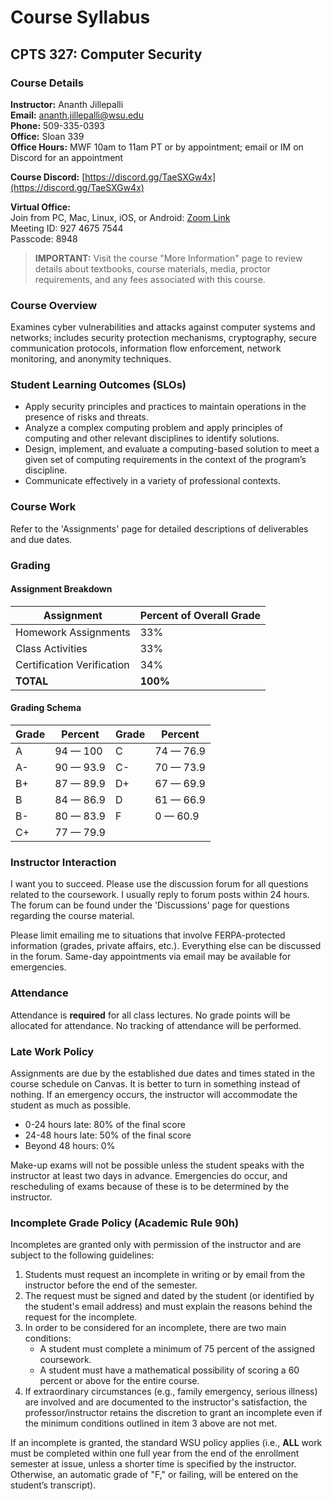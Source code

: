 # Course Syllabus
## CPTS 327: Computer Security

### Course Details
**Instructor:** Ananth Jillepalli  
**Email:** [ananth.jillepalli@wsu.edu](mailto:ananth.jillepalli@wsu.edu)  
**Phone:** 509-335-0393  
**Office:** Sloan 339  
**Office Hours:** MWF 10am to 11am PT or by appointment; email or IM on Discord for an appointment  

**Course Discord:** [https://discord.gg/TaeSXGw4x](https://discord.gg/TaeSXGw4x)

**Virtual Office:**  
Join from PC, Mac, Linux, iOS, or Android: [Zoom Link](https://wsu.zoom.us/j/92746757544?pwd=Ty9CT084bGZQNkpEeWZQSUY4YmFXQT09)  
Meeting ID: 927 4675 7544  
Passcode: 8948

> **IMPORTANT:** Visit the course "More Information" page to review details about textbooks, course materials, media, proctor requirements, and any fees associated with this course.

### Course Overview
Examines cyber vulnerabilities and attacks against computer systems and networks; includes security protection mechanisms, cryptography, secure communication protocols, information flow enforcement, network monitoring, and anonymity techniques.

### Student Learning Outcomes (SLOs)
- Apply security principles and practices to maintain operations in the presence of risks and threats.
- Analyze a complex computing problem and apply principles of computing and other relevant disciplines to identify solutions.
- Design, implement, and evaluate a computing-based solution to meet a given set of computing requirements in the context of the program’s discipline.
- Communicate effectively in a variety of professional contexts.

### Course Work
Refer to the 'Assignments' page for detailed descriptions of deliverables and due dates.

### Grading

#### Assignment Breakdown
| Assignment             | Percent of Overall Grade |
|------------------------|--------------------------|
| Homework Assignments   | 33%                      |
| Class Activities       | 33%                      |
| Certification Verification | 34%                  |
| **TOTAL**              | **100%**                 |

#### Grading Schema
| Grade | Percent    | Grade | Percent    |
|-------|------------|-------|------------|
| A     | 94 — 100   | C     | 74 — 76.9  |
| A-    | 90 — 93.9  | C-    | 70 — 73.9  |
| B+    | 87 — 89.9  | D+    | 67 — 69.9  |
| B     | 84 — 86.9  | D     | 61 — 66.9  |
| B-    | 80 — 83.9  | F     | 0 — 60.9   |
| C+    | 77 — 79.9  |       |            |

### Instructor Interaction
I want you to succeed. Please use the discussion forum for all questions related to the coursework. I usually reply to forum posts within 24 hours. The forum can be found under the 'Discussions' page for questions regarding the course material.

Please limit emailing me to situations that involve FERPA-protected information (grades, private affairs, etc.). Everything else can be discussed in the forum. Same-day appointments via email may be available for emergencies.

### Attendance
Attendance is **required** for all class lectures. No grade points will be allocated for attendance. No tracking of attendance will be performed.

### Late Work Policy
Assignments are due by the established due dates and times stated in the course schedule on Canvas. It is better to turn in something instead of nothing. If an emergency occurs, the instructor will accommodate the student as much as possible.

- 0-24 hours late: 80% of the final score
- 24-48 hours late: 50% of the final score
- Beyond 48 hours: 0%

Make-up exams will not be possible unless the student speaks with the instructor at least two days in advance. Emergencies do occur, and rescheduling of exams because of these is to be determined by the instructor.

### Incomplete Grade Policy (Academic Rule 90h)
Incompletes are granted only with permission of the instructor and are subject to the following guidelines:

1. Students must request an incomplete in writing or by email from the instructor before the end of the semester.
2. The request must be signed and dated by the student (or identified by the student's email address) and must explain the reasons behind the request for the incomplete.
3. In order to be considered for an incomplete, there are two main conditions:
    - A student must complete a minimum of 75 percent of the assigned coursework.
    - A student must have a mathematical possibility of scoring a 60 percent or above for the entire course.
4. If extraordinary circumstances (e.g., family emergency, serious illness) are involved and are documented to the instructor's satisfaction, the professor/instructor retains the discretion to grant an incomplete even if the minimum conditions outlined in item 3 above are not met.

If an incomplete is granted, the standard WSU policy applies (i.e., **ALL** work must be completed within one full year from the end of the enrollment semester at issue, unless a shorter time is specified by the instructor. Otherwise, an automatic grade of "F," or failing, will be entered on the student’s transcript).

